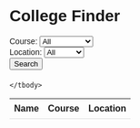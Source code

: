 
<html>
<head>
  <title>College Finder</title>
  <style>
    /* Add some basic styling */
    body {
      font-family: Arial, sans-serif;
    }
    form {
      margin-bottom: 20px;
    }
    table {
      border-collapse: collapse;
      width: 100%;
    }
    th, td {
      padding: 8px;
      text-align: left;
      border-bottom: 1px solid #ddd;
    }
  </style>
</head>
<body>
  <h1>College Finder</h1>
  <form id="search-form">
    <label for="course">Course:</label>
    <select id="course" name="course">
      <option value="">All</option>
      <option value="engineering">Engineering</option>
      <option value="medical">Medical</option>
      <!-- Add more options as needed -->
    </select>
    <br>
    <label for="location">Location:</label>
    <select id="location" name="location">
      <option value="">All</option>
      <option value="delhi">Delhi</option>
      <option value="mumbai">Mumbai</option>
      <!-- Add more options as needed -->
    </select>
    <br>
    <button type="submit">Search</button>
    
  </form>
  <table id="college-list">
    <thead>
      <tr>
        <th>Name</th>
        <th>Course</th>
        <th>Location</th>
        <!-- Add more columns as needed -->
      </tr>
    </thead>
    <tbody>
      <!-- College data will be populated here -->
      
    </tbody>
  </table>

  <script src="script.js"></script>
</body>
</html>
